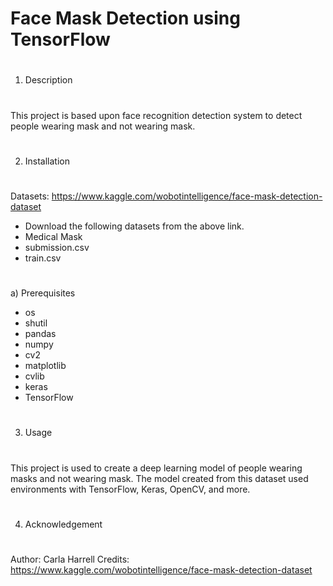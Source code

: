#
# Face Mask Detection using TensorFlow
#
1) Description
#
This project is based upon face recognition detection system to detect people wearing mask and not wearing mask.
#
2) Installation
#
Datasets: https://www.kaggle.com/wobotintelligence/face-mask-detection-dataset
- Download the following datasets from the above link.
 - Medical Mask
 - submission.csv
 - train.csv
#
a) Prerequisites
 - os
 - shutil
 - pandas 
 - numpy
 - cv2 
 - matplotlib
 - cvlib
 - keras
 - TensorFlow
#
3) Usage
#
This project is used to create a deep learning model of people wearing masks and not wearing mask. 
The model created from this dataset used environments with TensorFlow, Keras, OpenCV, and more.  
#
4) Acknowledgement
#
Author: Carla Harrell
Credits: https://www.kaggle.com/wobotintelligence/face-mask-detection-dataset
#
